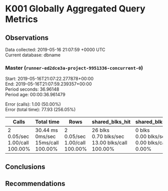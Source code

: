# K001 Globally Aggregated Query Metrics

## Observations ##
Data collected: 2019-05-16 21:07:59 +0000 UTC  
Current database: dbname  



### Master (`runner-ed2dce3a-project-9951336-concurrent-0`) ###
Start: 2019-05-16T21:07:22.277878+00:00  
End: 2019-05-16T21:07:59.239357+00:00  
Period seconds: 36.96148  
Period age: 00:00:36.961479  

Error (calls): 1.00 (50.00%)  
Error (total time): 77.93 (256.05%)

| Calls | Total&nbsp;time | Rows | shared_blks_hit | shared_blks_read | shared_blks_dirtied | shared_blks_written | blk_read_time | blk_write_time | kcache_reads | kcache_writes | kcache_user_time_ms | kcache_system_time |
|-------|------------|------|-----------------|------------------|---------------------|---------------------|---------------|----------------|--------------|---------------|---------------------|--------------------|
|2<br/>0.05/sec<br/>1.00/call<br/>100.00% |30.44&nbsp;ms<br/>0ms/sec<br/>15ms/call<br/>100.00% |2<br/>0.05/sec<br/>1.00/call<br/>100.00% |26&nbsp;blks<br/>0.70&nbsp;blks/sec<br/>13.00&nbsp;blks/call<br/>100.00% |0&nbsp;blks<br/>0.00&nbsp;blks/sec<br/>0.00&nbsp;blks/call<br/>0.00% |0&nbsp;blks<br/>0.00&nbsp;blks/sec<br/>0.00&nbsp;blks/call<br/>0.00% |0&nbsp;blks<br/>0.00&nbsp;blks/sec<br/>0.00&nbsp;blks/call<br/>0.00% |0.00&nbsp;ms<br/>0ms/sec<br/>0ms/call<br/>0.00% |0.00&nbsp;ms<br/>0ms/sec<br/>0ms/call<br/>0.00% |0.00&nbsp;bytes<br/>0.00&nbsp;bytes/sec<br/>0.00&nbsp;bytes/call<br/>0.00% |0.00&nbsp;bytes<br/>0.00&nbsp;bytes/sec<br/>0.00&nbsp;bytes/call<br/>0.00% |0.00&nbsp;ms<br/>0ms/sec<br/>0ms/call<br/>0.00% |0.00&nbsp;ms<br/>0ms/sec<br/>0ms/call<br/>0.00%|





## Conclusions ##


## Recommendations ##

